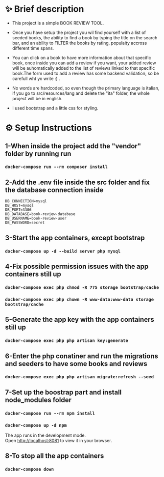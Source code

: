# ✨ Brief description

- This project is a simple BOOK REVIEW TOOL.

- Once you have setup the project you wil find yourself with a list of seeded books, the ability to find a book by typing the title on the search bar, and an ability to FILTER the books by rating, populaity accross different time spans.

- You can click on a book to have more information about that specific book, once inside you can add a review if you want, your added review will be auhomatically added to the list of reviews linked to that specific book.The form used to add a review has some backend validation, so be carefull wht yo write :) .

- No words are hardcoded, so even though the primary language is italian, if you go to src/resources/lang and delete the "ita" folder, the whole project will be in english.

- I used bootstrap and a little css for styling.

# ⚙️ Setup Instructions

## 1-When inside the project add the "vendor" folder by running run

### `docker-compose run --rm composer install`

## 2-Add the .env file inside the src folder and fix the database connection inside

    DB_CONNECTION=mysql
    DB_HOST=mysql
    DB_PORT=3306
    DB_DATABASE=book-review-database
    DB_USERNAME=book-review-user
    DB_PASSWORD=secret

## 3-Start the app containers, except bootstrap

### `docker-compose up -d --build server php mysql`

## 4-Fix possible permission issues with the app containers still up

### `docker-compose exec php chmod -R 775 storage bootstrap/cache`

### `docker-compose exec php chown -R www-data:www-data storage bootstrap/cache`

## 5-Generate the app key with the app containers still up

### `docker-compose exec php php artisan key:generate`

## 6-Enter the php conatiner and run the migrations and seeders to have some books and reviews

### `docker-compose exec php php artisan migrate:refresh --seed`

## 7-Set up the boostrap part and install node_modules folder

### `docker-compose run --rm npm install`

### `docker-compose up -d npm`

The app runs in the development mode.\
Open [http://localhost:8081](http://localhost:8081) to view it in your browser.

## 8-To stop all the app containers

### `docker-compose down`
